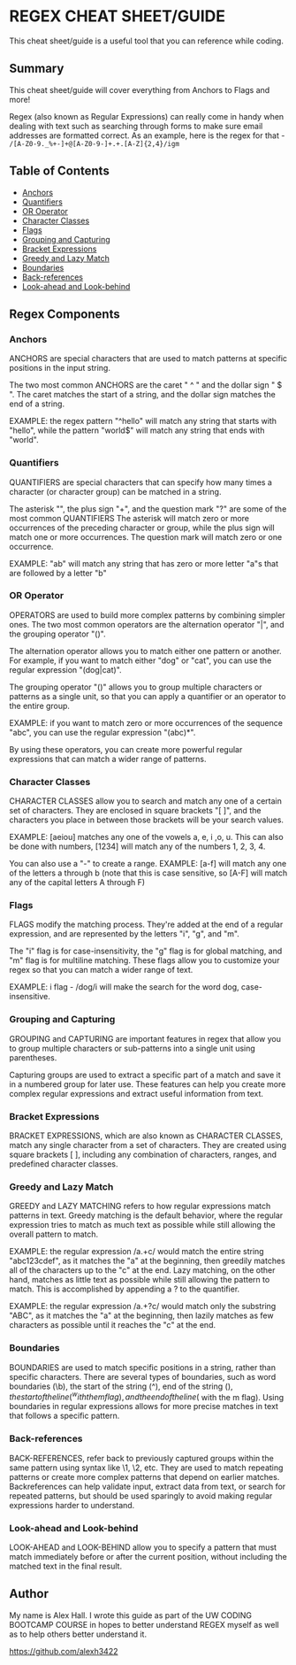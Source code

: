 # REGEX CHEAT SHEET/GUIDE

This cheat sheet/guide is a useful tool that you can reference while coding. 

## Summary

This cheat sheet/guide will cover everything from Anchors to Flags and more! 

Regex (also known as Regular Expressions) can really come in handy when dealing with text such as searching through forms to make sure email addresses are formatted correct. As an example, here is the regex for that -  `/[A-Z0-9._%+-]+@[A-Z0-9-]+.+.[A-Z]{2,4}/igm` 

## Table of Contents

- [Anchors](#anchors)
- [Quantifiers](#quantifiers)
- [OR Operator](#or-operator)
- [Character Classes](#character-classes)
- [Flags](#flags)
- [Grouping and Capturing](#grouping-and-capturing)
- [Bracket Expressions](#bracket-expressions)
- [Greedy and Lazy Match](#greedy-and-lazy-match)
- [Boundaries](#boundaries)
- [Back-references](#back-references)
- [Look-ahead and Look-behind](#look-ahead-and-look-behind)

## Regex Components

### Anchors

ANCHORS are special characters that are used to match patterns at specific positions in the input string. 

The two most common ANCHORS are the caret " ^ " and the dollar sign " $ ". The caret matches the start of a string, and the dollar sign matches the end of a string. 

EXAMPLE: the regex pattern "^hello" will match any string that starts with "hello", while the pattern "world$" will match any string that ends with "world". 

### Quantifiers

QUANTIFIERS are special characters that can specify how many times a character (or character group) can be matched in a string. 

The asterisk "", the plus sign "+", and the question mark "?" are some of the most common QUANTIFIERS The asterisk will match zero or more occurrences of the preceding character or group, while the plus sign will match one or more occurrences. The question mark will match zero or one occurrence. 

EXAMPLE: "ab" will match any string that has zero or more letter "a"s that are followed by a letter "b"

### OR Operator

OPERATORS are used to build more complex patterns by combining simpler ones. The two most common operators are the alternation operator "|", and the grouping operator "()".

The alternation operator allows you to match either one pattern or another. For example, if you want to match either "dog" or "cat", you can use the regular expression "(dog|cat)".

The grouping operator "()" allows you to group multiple characters or patterns as a single unit, so that you can apply a quantifier or an operator to the entire group. 

EXAMPLE: if you want to match zero or more occurrences of the sequence "abc", you can use the regular expression "(abc)*".

By using these operators, you can create more powerful regular expressions that can match a wider range of patterns.

### Character Classes

CHARACTER CLASSES allow you to search and match any one of a certain set of characters. They are enclosed in square brackets "[ ]", and the characters you place in between those brackets will be your search values.

EXAMPLE: [aeiou] matches any one of the vowels a, e, i ,o, u. 
This can also be done with numbers, [1234] will match any of the numbers 1, 2, 3, 4. 

You can also use a "-" to create a range. 
EXAMPLE: [a-f] will match any one of the letters a through b (note that this is case sensitive, so [A-F] will match any of the capital letters A through F)



### Flags

FLAGS modify the matching process. They're added at the end of a regular expression, and are represented by the letters "i", "g", and "m".

The "i" flag is for case-insensitivity, the "g" flag is for global matching, and "m" flag is for multiline matching. These flags allow you to customize your regex so that you can match a wider range of text.

EXAMPLE: i flag - /dog/i will make the search for the word dog, case-insensitive. 

### Grouping and Capturing

GROUPING and CAPTURING are important features in regex that allow you to group multiple characters or sub-patterns into a single unit using parentheses. 

Capturing groups are used to extract a specific part of a match and save it in a numbered group for later use. These features can help you create more complex regular expressions and extract useful information from text.


### Bracket Expressions

BRACKET EXPRESSIONS, which are also known as CHARACTER CLASSES, match any single character from a set of characters. They are created using square brackets [ ], including any combination of characters, ranges, and predefined character classes. 

### Greedy and Lazy Match

GREEDY and LAZY MATCHING refers to how regular expressions match patterns in text.
Greedy matching is the default behavior, where the regular expression tries to match as much text as possible while still allowing the overall pattern to match. 

EXAMPLE:  the regular expression /a.+c/ would match the entire string "abc123cdef", as it matches the "a" at the beginning, then greedily matches all of the characters up to the "c" at the end.
Lazy matching, on the other hand, matches as little text as possible while still allowing the pattern to match. This is accomplished by appending a ? to the quantifier.

EXAMPLE:  the regular expression /a.+?c/ would match only the substring "ABC", as it matches the "a" at the beginning, then lazily matches as few characters as possible until it reaches the "c" at the end.


### Boundaries

BOUNDARIES are used to match specific positions in a string, rather than specific characters. There are several types of boundaries, such as word boundaries (\b), the start of the string (^), end of the string ($), the start of the line (^ with the m flag), and the end of the line ($ with the m flag). Using boundaries in regular expressions allows for more precise matches in text that follows a specific pattern.

### Back-references

BACK-REFERENCES, refer back to previously captured groups within the same pattern using syntax like \1, \2, etc. They are used to match repeating patterns or create more complex patterns that depend on earlier matches. Backreferences can help validate input, extract data from text, or search for repeated patterns, but should be used sparingly to avoid making regular expressions harder to understand.

### Look-ahead and Look-behind

LOOK-AHEAD and LOOK-BEHIND allow you to specify a pattern that must match immediately before or after the current position, without including the matched text in the final result. 

## Author

My name is Alex Hall. I wrote this guide as part of the UW CODING BOOTCAMP COURSE in hopes to better understand REGEX myself as well as to help others better understand it. 

https://github.com/alexh3422
